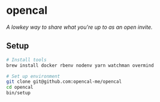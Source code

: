 # opencal

_A lowkey way to share what you're up to as an open invite._

## Setup

```bash
# Install tools
brew install docker rbenv nodenv yarn watchman overmind

# Set up environment
git clone git@github.com:opencal-me/opencal
cd opencal
bin/setup
```
